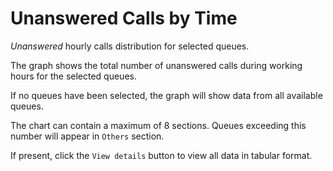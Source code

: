 # Unanswered Calls by Time

*Unanswered* hourly calls distribution for selected queues.

The graph shows the total number of unanswered calls during working hours for the 
selected queues.

If no queues have been selected, the graph will show data from all available queues.

The chart can contain a maximum of 8 sections. Queues exceeding this number
will appear in ``Others`` section.

If present, click the ``View details`` button to view all data
in tabular format.

